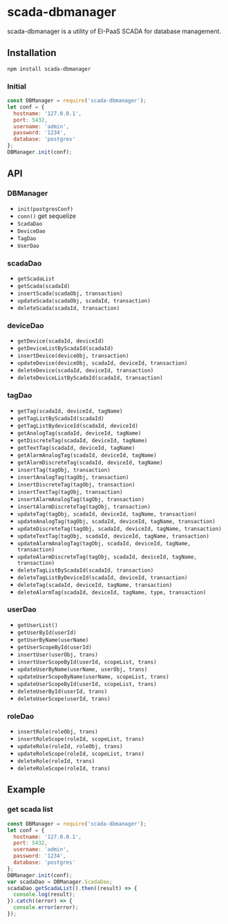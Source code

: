 # scada-dbmanager

scada-dbmanager is a utility of EI-PaaS SCADA for database management.

## Installation

`npm install scada-dbmanager`

### Initial

```js
const DBManager = require('scada-dbmanager');
let conf = {
  hostname: '127.0.0.1',
  port: 5432,
  username: 'admin',
  password: '1234',
  database: 'postgres'
};
DBManager.init(conf);

```

## API
<a name="DBManager"></a>
### DBManager
- `init(postgresConf)`
- `conn()` get sequelize
- `ScadaDao`
- `DeviceDao`
- `TagDao`
- `UserDao`

<a name="scadaDao"></a>
### scadaDao
- `getScadaList`
- `getScada(scadaId)`
- `insertScada(scadaObj, transaction)`
- `updateScada(scadaObj, scadaId, transaction)`
- `deleteScada(scadaId, transaction)`

<a name="deviceDao"></a>
### deviceDao
- `getDevice(scadaId, deviceId)`
- `getDeviceListByScadaId(scadaId)`
- `insertDevice(deviceObj, transaction)`
- `updateDevice(deviceObj, scadaId, deviceId, transaction)`
- `deleteDevice(scadaId, deviceId, transaction)`
- `deleteDeviceListByScadaId(scadaId, transaction)`

<a name="tagDao"></a>
### tagDao
- `getTag(scadaId, deviceId, tagName)`
- `getTagListByScadaId(scadaId)`
- `getTagListBydeviceId(scadaId, deviceId)`
- `getAnalogTag(scadaId, deviceId, tagName)`
- `getDiscreteTag(scadaId, deviceId, tagName)`
- `getTextTag(scadaId, deviceId, tagName)`
- `getAlarmAnalogTag(scadaId, deviceId, tagName)`
- `getAlarmDiscreteTag(scadaId, deviceId, tagName)`
- `insertTag(tagObj, transaction)`
- `insertAnalogTag(tagObj, transaction)`
- `insertDiscreteTag(tagObj, transaction)`
- `insertTextTag(tagObj, transaction)`
- `insertAlarmAnalogTag(tagObj, transaction)`
- `insertAlarmDiscreteTag(tagObj, transaction)`
- `updateTag(tagObj, scadaId, deviceId, tagName, transaction)`
- `updateAnalogTag(tagObj, scadaId, deviceId, tagName, transaction)`
- `updateDiscreteTag(tagObj, scadaId, deviceId, tagName, transaction)`
- `updateTextTag(tagObj, scadaId, deviceId, tagName, transaction)`
- `updateAlarmAnalogTag(tagObj, scadaId, deviceId, tagName, transaction)`
- `updateAlarmDiscreteTag(tagObj, scadaId, deviceId, tagName, transaction)`
- `deleteTagListByScadaId(scadaId, transaction)`
- `deleteTagListByDeviceId(scadaId, deviceId, transaction)`
- `deleteTag(scadaId, deviceId, tagName, transaction)`
- `deleteAlarmTag(scadaId, deviceId, tagName, type, transaction)`

<a name="userDao"></a>
### userDao
- `getUserList()`
- `getUserById(userId)`
- `getUserByName(userName)`
- `getUserScopeById(userId)`
- `insertUser(userObj, trans)`
- `insertUserScopeById(userId, scopeList, trans)`
- `updateUserByName(userName, userObj, trans)`
- `updateUserScopeByName(userName, scopeList, trans)`
- `updateUserScopeById(userId, scopeList, trans)`
- `deleteUserById(userId, trans)`
- `deleteUserScope(userId, trans)`

<a name="roleDao"></a>
### roleDao
- `insertRole(roleObj, trans)`
- `insertRoleScope(roleId, scopeList, trans)`
- `updateRole(roleId, roleObj, trans)`
- `updateRoleScope(roleId, scopeList, trans)`
- `deleteRole(roleId, trans)`
- `deleteRoleScope(roleId, trans)`

## Example
### get scada list
```js
const DBManager = require('scada-dbmanager');
let conf = {
  hostname: '127.0.0.1',
  port: 5432,
  username: 'admin',
  password: '1234',
  database: 'postgres'
};
DBManager.init(conf);
var scadaDao = DBManager.ScadaDao;
scadaDao.getScadaList().then((result) => {
  console.log(result);
}).catch((error) => {
  console.error(error);
});

```
